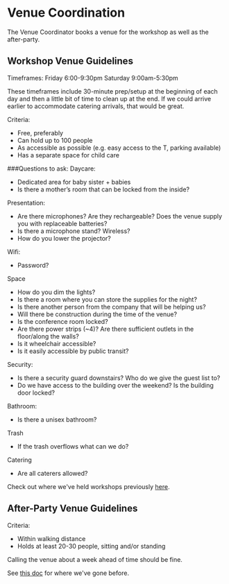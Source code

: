 # Venue Coordination

The Venue Coordinator books a venue for the workshop as well as the after-party.

## Workshop Venue Guidelines
Timeframes:
Friday 6:00-9:30pm
Saturday 9:00am-5:30pm

These timeframes include 30-minute prep/setup at the beginning
of each day and then a little bit of time to clean up at the end. If we could
arrive earlier to accommodate catering arrivals, that would be great.

Criteria:
* Free, preferably
* Can hold up to 100 people
* As accessible as possible (e.g. easy access to the T, parking available)
* Has a separate space for child care

###Questions to ask: 
Daycare:
* Dedicated area for baby sister + babies
* Is there a mother’s room that can be locked from the inside?

Presentation:
* Are there microphones? Are they rechargeable? Does the venue supply you with replaceable batteries?
* Is there a microphone stand? Wireless?
* How do you lower the projector?

Wifi:
* Password?

Space
* How do you dim the lights?
* Is there a room where you can store the supplies for the night?
* Is there another person from the company that will be helping us?
* Will there be construction during the time of the venue?
* Is the conference room locked?
* Are there power strips (~4)? Are there sufficient outlets in the floor/along the walls?
* Is it wheelchair accessible?
* Is it easily accessible by public transit?

Security:
* Is there a security guard downstairs? Who do we give the guest list to?
* Do we have access to the building over the weekend? Is the building door locked?

Bathroom:
* Is there a unisex bathroom?

Trash
* If the trash overflows what can we do?

Catering
* Are all caterers allowed?


Check out where we've held workshops previously
[here](./previous-workshop-venues.md).

## After-Party Venue Guidelines

Criteria:

* Within walking distance
* Holds at least 20-30 people, sitting and/or standing

Calling the venue about a week ahead of time should be fine.

See [this doc](./previous-after-party-venues.md) for where we've gone before.

